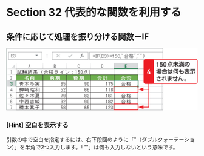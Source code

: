 # Section 32 代表的な関数を利用する

## 条件に応じて処理を振り分ける関数－IF

![](005.png)

### [Hint] 空白を表示する

引数の中で空白を指定するには、右下段図のように「"（ダブルクォーテーション）」を半角で2つ入力します。「""」は何も入力しないという意味です。
